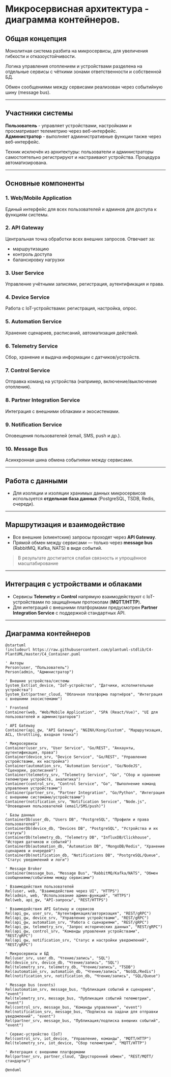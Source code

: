 # Микросервисная архитектура - диаграмма контейнеров.

## Общая концепция
Монолитная система разбита на микросервисы, для увеличения гибкости и отказоустойчивости. 

Логика управления отоплением и устройствами разделена на отдельные сервисы с чёткими зонами ответственности и собственной БД.   

Обмен сообщениями между сервисами реализован через событийную шину (message bus).

---

## Участники системы


 **Пользователь** - управляет устройствами, настройками и просматривает телеметрию через веб-интерфейс.  
 **Администратор** - выполняет административные функции также через веб-интерфейс.  
 
 Техник исключён из архитектуры: пользователи и администраторы самостоятельно регистрируют и настраивают устройства. Процедура автоматизирована.

---

## Основные компоненты
### 1. **Web/Mobile Application**
Единый интерфейс для всех пользователей и админов для доступа к функциям системы.

### 2. **API Gateway**
Центральная точка обработки всех внешних запросов. Отвечает за:
- маршрутизацию
- контроль доступа
- балансировку нагрузки

### 3. **User Service**
Управление учётными записями, регистрация, аутентификация и права.

### 4. **Device Service**
Работа с IoT-устройствами: регистрация, настройка, опрос.

### 5. **Automation Service**
Хранение сценариев, расписаний, автоматизация действий.

### 6. **Telemetry Service**
Сбор, хранение и выдача информации с датчиков/устройств.

### 7. **Control Service**
Отправка команд на устройства (например, включение/выключение отопления).

### 8. **Partner Integration Service**
Интеграция с внешними облаками и экосистемами.

### 9. **Notification Service**
Оповещения пользователей (email, SMS, push и др.).

### 10. **Message Bus**
Асинхронная шина обмена событиями между сервисами.

---

## Работа с данными

- Для изоляции и изоляции хранимых данных микросервисов используется **отдельная база данных** (PostgreSQL, TSDB, Redis, очереди).

---

## Маршрутизация и взаимодействие

- Все внешние (клиентские) запросы проходят через **API Gateway**.
- Прямой обмен между сервисами — только через **message bus** (RabbitMQ, Kafka, NATS) в виде событий.

> В результате достигается
> слабая связность и
> упрощённое масштабирование

---

## Интеграция с устройствами и облаками

- Сервисы **Telemetry** и **Control** напрямую взаимодействуют с IoT-устройствами по защищённым протоколам (**MQTT/HTTP**).
- Для интеграций с внешними платформами предусмотрен **Partner Integration Service** с поддержкой стандартных API.

---

## Диаграмма контейнеров

```puml
@startuml
!includeurl https://raw.githubusercontent.com/plantuml-stdlib/C4-PlantUML/master/C4_Container.puml

' Акторы
Person(user, "Пользователь")
Person(admin, "Администратор")

' Внешние устройства/системы
System_Ext(iot_device, "IoT-устройство", "Датчики, исполнительные устройства")
System_Ext(partner_cloud, "Облачная платформа партнёров", "Интеграция с внешними экосистемами")

' Frontend
Container(web, "Web/Mobile Application", "SPA (React/Vue)", "UI для пользователей и администраторов")

' API Gateway
Container(api_gw, "API Gateway", "NGINX/Kong/Custom", "Маршрутизация, ACL, throttling, входная точка")

' Микросервисы
Container(user_srv, "User Service", "Go/REST", "Аккаунты, аутентификация, права")
Container(device_srv, "Device Service", "Go/REST", "Управление устройствами, их настройка")
Container(automation_srv, "Automation Service", "Go/NodeJS", "Сценарии, расписания")
Container(telemetry_srv, "Telemetry Service", "Go", "Cбор и хранение телеметрии устройств, аналитика")
Container(control_srv, "Control Service", "Go", "Выполнение команд управления устройствами")
Container(partner_srv, "Partner Integration", "Go/Python", "Интеграция с внешними системами/устройствами")
Container(notification_srv, "Notification Service", "Node.js", "Оповещения пользователей (email/SMS/push)")

' Базы данных
ContainerDb(user_db, "Users DB", "PostgreSQL", "Профили и права пользователей")
ContainerDb(device_db, "Devices DB", "PostgreSQL", "Устройства и их статусы")
ContainerDb(telemetry_db, "Telemetry DB", "InfluxDB/Clickhouse", "История датчиков и событий")
ContainerDb(automation_db, "Automation DB", "MongoDB/Redis", "Хранение сценариев и очередей")
ContainerDb(notification_db, "Notifications DB", "PostgreSQL/Queue", "Статус уведомлений и логи")

' Message Broker
Container(message_bus, "Message Bus", "RabbitMQ/Kafka/NATS", "Обмен сообщениями/событиями между сервисами")

' Взаимодействия пользователей
Rel(user, web, "Взаимодействие через UI", "HTTPS")
Rel(admin, web, "Использование админ-функций", "HTTPS")
Rel(web, api_gw, "API-запросы", "REST/HTTPS")

' Взаимодействия API Gateway и сервисов
Rel(api_gw, user_srv, "Аутентификация/авторизация", "REST/gRPC")
Rel(api_gw, device_srv, "Управление устройствами", "REST/gRPC")
Rel(api_gw, automation_srv, "Работа с сценариями", "REST/gRPC")
Rel(api_gw, telemetry_srv, "Запрос исторических данных", "REST/gRPC")
Rel(api_gw, control_srv, "Команды управления устройствами", "REST/gRPC")
Rel(api_gw, notification_srv, "Статус и настройки уведомлений", "REST/gRPC")

' Микросервисы и БД
Rel(user_srv, user_db, "Чтение/запись", "SQL")
Rel(device_srv, device_db, "Чтение/запись", "SQL")
Rel(telemetry_srv, telemetry_db, "Чтение/запись", "TSDB")
Rel(automation_srv, automation_db, "Чтение/запись", "NoSQL/Redis")
Rel(notification_srv, notification_db, "Чтение/запись", "SQL/Queue")

' Message bus (events)
Rel(automation_srv, message_bus, "Публикация событий и сценариев", "event")
Rel(telemetry_srv, message_bus, "Публикация событий телеметрии", "event")
Rel(control_srv, message_bus, "Команды управления", "event")
Rel(notification_srv, message_bus, "Подписка на задачи для отправки уведомлений", "event")
Rel(partner_srv, message_bus, "Публикация/подписка внешних событий", "event")

' Сервис-устройство (IoT)
Rel(control_srv, iot_device, "Управление, команды", "MQTT/HTTP")
Rel(telemetry_srv, iot_device, "Сбор телеметрии", "MQTT/HTTP")

' Интеграция с внешними платформами
Rel(partner_srv, partner_cloud, "Двусторонний обмен", "REST/MQTT/стандарты")

@enduml
```